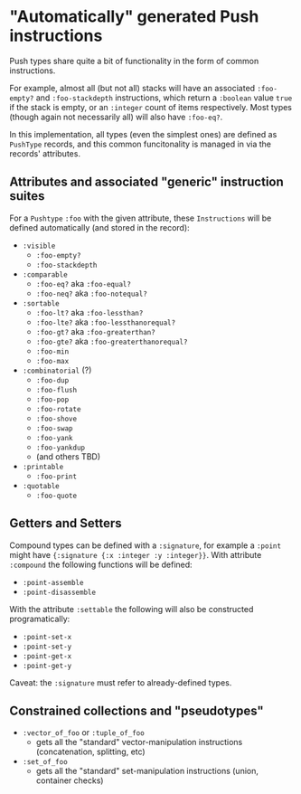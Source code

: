 # "Automatically" generated Push instructions

Push types share quite a bit of functionality in the form of common instructions.

For example, almost all (but not all) stacks will have an associated `:foo-empty?` and `:foo-stackdepth` instructions, which return a `:boolean` value `true` if the stack is empty, or an `:integer` count of items respectively. Most types (though again not necessarily all) will also have `:foo-eq?`.

In this implementation, all types (even the simplest ones) are defined as `PushType` records, and this common funcitonality is managed in via the records' attributes.


## Attributes and associated "generic" instruction suites

For a `Pushtype` `:foo` with the given attribute, these `Instructions` will be defined automatically (and stored in the record):

- `:visible`
  - `:foo-empty?`
  - `:foo-stackdepth`
- `:comparable`
  - `:foo-eq?` aka `:foo-equal?`
  - `:foo-neq?` aka `:foo-notequal?`
- `:sortable`
  - `:foo-lt?` aka `:foo-lessthan?`
  - `:foo-lte?` aka `:foo-lessthanorequal?`
  - `:foo-gt?` aka `:foo-greaterthan?`
  - `:foo-gte?` aka `:foo-greaterthanorequal?`
  - `:foo-min`
  - `:foo-max`
- `:combinatorial` (?)
  - `:foo-dup`
  - `:foo-flush`
  - `:foo-pop`
  - `:foo-rotate`
  - `:foo-shove`
  - `:foo-swap`
  - `:foo-yank`
  - `:foo-yankdup`
  - (and others TBD)
- `:printable`
  - `:foo-print`
- `:quotable`
  - `:foo-quote`

## Getters and Setters

Compound types can be defined with a `:signature`, for example a `:point` might have `{:signature {:x :integer :y :integer}}`. With attribute `:compound` the following functions will be defined:

- `:point-assemble`
- `:point-disassemble`

With the attribute `:settable` the following will also be constructed programatically:

- `:point-set-x`
- `:point-set-y`
- `:point-get-x`
- `:point-get-y`

Caveat: the `:signature` must refer to already-defined types.

## Constrained collections and "pseudotypes"

- `:vector_of_foo` or `:tuple_of_foo`
  - gets all the "standard" vector-manipulation instructions (concatenation, splitting, etc)
- `:set_of_foo`
  - gets all the "standard" set-manipulation instructions (union, container checks)


